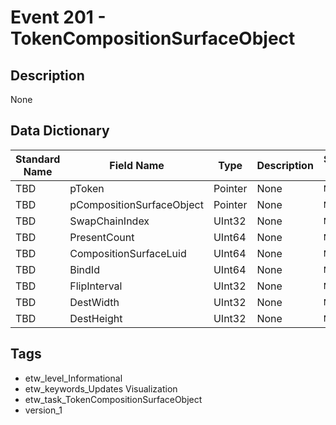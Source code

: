 # Event 201 - TokenCompositionSurfaceObject

## Description
None

## Data Dictionary
|Standard Name|Field Name|Type|Description|Sample Value|
|---|---|---|---|---|
|TBD|pToken|Pointer|None|`None`|
|TBD|pCompositionSurfaceObject|Pointer|None|`None`|
|TBD|SwapChainIndex|UInt32|None|`None`|
|TBD|PresentCount|UInt64|None|`None`|
|TBD|CompositionSurfaceLuid|UInt64|None|`None`|
|TBD|BindId|UInt64|None|`None`|
|TBD|FlipInterval|UInt32|None|`None`|
|TBD|DestWidth|UInt32|None|`None`|
|TBD|DestHeight|UInt32|None|`None`|

## Tags
* etw_level_Informational
* etw_keywords_Updates Visualization
* etw_task_TokenCompositionSurfaceObject
* version_1